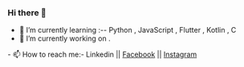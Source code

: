 ### Hi there 👋

- 🌱 I’m currently learning  :-- Python , JavaScript , Flutter , Kotlin , C  
- 🔭 I’m currently working on .
</hr>
- 📫 How to reach me:-
    <a href="https://www.linkedin.com/in/vishnu-basskar-v-189553151/" style="text-decoration:none">Linkedin</a> ||
    <a href="https://www.facebook.com/vanambasskar.5">Facebook</a> ||
    <a href="https://www.instagram.com/mr.vish_1999/">Instagram</a>
<!--
**Vish2476/Vish2476** is a ✨ _special_ ✨ repository because its `README.md` (this file) appears on your GitHub profile.

Here are some ideas to get you started:

- 🔭 I’m currently working on ...
- 🌱 I’m currently learning ...
- 👯 I’m looking to collaborate on ...
- 🤔 I’m looking for help with ...
- 💬 Ask me about ...
- 📫 How to reach me: ...
- 😄 Pronouns: ...
- ⚡ Fun fact: ...
-->
